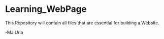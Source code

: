 # Learning_WebPage

This Repository will contain all files that are essential 
for building a Website.

-MJ Uria